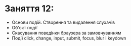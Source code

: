 # Заняття 12:

- Основи подій. Створення та видалення слухачів
- Об'єкт події
- Скасування поведінки браузера за замовчуванням
- Події click, change, input, submit, focus, blur і keydown
